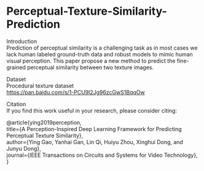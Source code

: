 # Perceptual-Texture-Similarity-Prediction  
Introduction  
Prediction of perceptual similarity is a challenging task as in most cases we lack human labeled ground-truth data and robust models to
mimic human visual perception. This paper propose a new method to predict the fine-grained perceptual similarity between two texture images.  
  
Dataset  
Procedural texture dataset  
https://pan.baidu.com/s/1-PCU9l2Jg96zcGwS1BqqOw
  
Citation  
If you find this work useful in your research, please consider citing:  
  
@article{ying2019perception,  
  title={A Perception-Inspired Deep Learning Framework for Predicting Perceptual Texture Similarity},  
  author={Ying Gao, Yanhai Gan, Lin Qi, Huiyu Zhou, Xinghui Dong, and Junyu Dong},  
  journal={IEEE Transactions on Circuits and Systems for Video Technology},  
}
